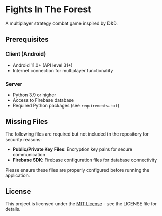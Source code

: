 # Fights In The Forest

A multiplayer strategy combat game inspired by D&D.


## Prerequisites

### Client (Android)
- Android 11.0+ (API level 31+)
- Internet connection for multiplayer functionality

### Server
- Python 3.9 or higher
- Access to Firebase database
- Required Python packages (see `requirements.txt`)


## Missing Files

The following files are required but not included in the repository for security reasons:

- **Public/Private Key Files**: Encryption key pairs for secure communication
- **Firebase SDK**: Firebase configuration files for database connectivity

Please ensure these files are properly configured before running the application.


## License

This project is licensed under the [MIT License](LICENSE) - see the LICENSE file for details.
